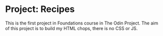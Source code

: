 # Project: Recipes

This is the first project in Foundations course in The Odin Project.
The aim of this project is to build my HTML chops, there is no CSS or JS.

